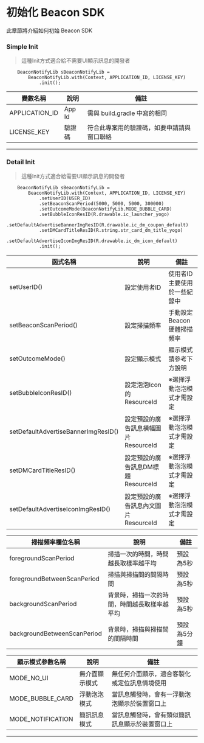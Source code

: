 初始化 Beacon SDK
======
此章節將介紹如何初始 Beacon SDK

### Simple Init

>這種Init方式適合給不需要UI顯示訊息的開發者 

```
    BeaconNotifyLib sBeaconNotifyLib = 
        BeaconNotifyLib.with(Context, APPLICATION_ID, LICENSE_KEY)
            .init();
```

| 變數名稱 | 說明 | 備註 |
|-|-|-|
| APPLICATION_ID| App Id | 需與 build.gradle 中寫的相同
| LICENSE_KEY | 驗證碼 | 符合此專案用的驗證碼，如要申請請與窗口聯絡 |  

* * *
 
### Detail Init

>這種Init方式適合給需要UI顯示訊息的開發者 

```
    BeaconNotifyLib sBeaconNotifyLib = 
        BeaconNotifyLib.with(Context, APPLICATION_ID, LICENSE_KEY)
            .setUserID(USER_ID)
            .setBeaconScanPeriod(5000, 5000, 5000, 300000)   
            .setOutcomeMode(BeaconNotifyLib.MODE_BUBBLE_CARD)
            .setBubbleIconResID(R.drawable.ic_launcher_yogo)
            .setDefaultAdvertiseBannerImgResID(R.drawable.ic_dm_coupon_default)
            .setDMCardTitleResID(R.string.str_card_dm_title_yogo)
            .setDefaultAdvertiseIconImgResID(R.drawable.ic_dm_icon_default)
            .init();
```


| 函式名稱 | 說明 | 備註 |
|-|-|-|
| setUserID()| 設定使用者ID | 使用者ID主要使用於一些紀錄中
| setBeaconScanPeriod()| 設定掃描頻率 | 手動設定Beacon硬體掃描頻率
| setOutcomeMode() | 設定顯示模式 | 顯示模式請參考下方說明 |  
| setBubbleIconResID() | 設定泡泡Icon的ResourceId | ※選擇浮動泡泡模式才需設定 |  
| setDefaultAdvertiseBannerImgResID() | 設定預設的廣告訊息橫幅圖片ResourceId | ※選擇浮動泡泡模式才需設定 |  
| setDMCardTitleResID() | 設定預設的廣告訊息DM標題ResourceId | ※選擇浮動泡泡模式才需設定 |  
| setDefaultAdvertiseIconImgResID() | 設定預設的廣告訊息內文圖片ResourceId | ※選擇浮動泡泡模式才需設定 |  

| 掃描頻率欄位名稱 | 說明 | 備註 |
|-|-|-|
| foregroundScanPeriod| 掃描一次的時間，時間越長取樣率越平均 | 預設為5秒
| foregroundBetweenScanPeriod| 掃描與掃描間的間隔時間 | 預設為5秒 |  
| backgroundScanPeriod| 背景時，掃描一次的時間，時間越長取樣率越平均 | 預設為5秒 |  
| backgroundBetweenScanPeriod| 背景時，掃描與掃描間的間隔時間 | 預設為5分鐘 |  

| 顯示模式參數名稱 | 說明 | 備註 |
|-|-|-|
| MODE_NO_UI | 無介面顯示模式 | 無任何介面顯示，適合客製化或定位訊息情境使用
| MODE_BUBBLE_CARD| 浮動泡泡模式 | 當訊息觸發時，會有一浮動泡泡顯示於裝置窗口上 |  
| MODE_NOTIFICATION| 簡訊訊息模式 | 當訊息觸發時，會有類似簡訊訊息顯示於裝置窗口上 |  

* * *

